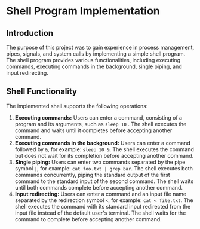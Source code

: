 # Shell Program Implementation
## Introduction
The purpose of this project was to gain experience in process management, pipes, signals, and system calls by implementing a simple shell program. The shell program provides various functionalities, including executing commands, executing commands in the background, single piping, and input redirecting.

## Shell Functionality

The implemented shell supports the following operations:

1. **Executing commands:** Users can enter a command, consisting of a program and its arguments, such as ```sleep 10``` . The shell executes the command and waits until it completes before accepting another command.
2. **Executing commands in the background:** Users can enter a command followed by ```&```, for example: ```sleep 10 &```. The shell executes the command but does not wait for its completion before accepting another command.
3. **Single piping:** Users can enter two commands separated by the pipe symbol ```|```, for example: ```cat foo.txt | grep bar```. The shell executes both commands concurrently, piping the standard output of the first command to the standard input of the second command. The shell waits until both commands complete before accepting another command.
4. **Input redirecting:** Users can enter a command and an input file name separated by the redirection symbol ```<```, for example: ```cat < file.txt```. The shell executes the command with its standard input redirected from the input file instead of the default user's terminal. The shell waits for the command to complete before accepting another command.

